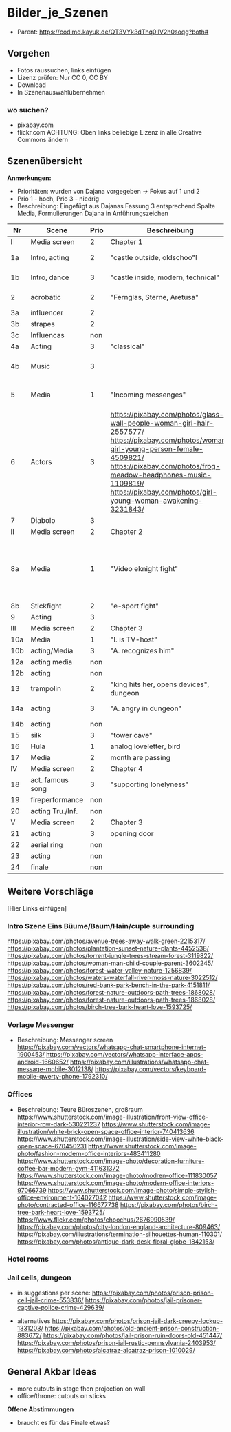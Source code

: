 # Bilder_je_Szenen
* Parent: https://codimd.kayuk.de/QT3VYk3dThq0IlV2h0soqg?both#

## Vorgehen
* Fotos raussuchen, links einfügen
* Lizenz prüfen: Nur CC 0, CC BY 
* Download
* In Szenenauswahlübernehmen

### wo suchen?
* pixabay.com
* flickr.com ACHTUNG: Oben links beliebige Lizenz in alle Creative Commons ändern


## Szenenübersicht
**Anmerkungen:** 
* Prioritäten: wurden von Dajana vorgegeben -> Fokus auf 1 und 2
* Prio 1 - hoch, Prio 3 - niedrig
* Beschreibung: Eingefügt aus Dajanas Fassung 3 entsprechend Spalte Media, Formulierungen Dajana in Anführungszeichen

| Nr | Scene           | Prio | Beschreibung      | Vorschlag |
|----|-----------------|------|-------------------|-----------|
| I  | Media screen    | 2    | Chapter 1         |           |
| 1a | Intro,  acting  | 2    | "castle outside, oldschoo"l| https://pixabay.com/photos/singapore-river-skyline-building-243669/ https://pixabay.com/photos/city-london-england-architecture-809463/          |
| 1b | Intro, dance    | 3    | "castle inside, modern, technical"| https://pixabay.com/illustrations/graph-growth-finance-profits-163509/  https://pixabay.com/illustrations/money-banking-finance-business-1995440/       |
| 2  | acrobatic       | 2    | "Fernglas, Sterne, Aretusa"|   https://pixabay.com/photos/milky-way-starry-sky-night-sky-star-2695569/ https://pixabay.com/photos/starry-sky-star-galaxies-1655503/|
| 3a| influencer| 2 | |
| 3b | strapes         | 2    | | https://pixabay.com/photos/tree-fog-moor-swamp-venn-branch-1031814/          |
| 3c | Influencas      | non  |                   |           |
| 4a | Acting          | 3    | "classical"       |           |
| 4b | Music           | 3    |                 |   https://pixabay.com/photos/cloudy-cloud-night-moody-gloomy-3900649/ https://pixabay.com/photos/alley-road-winding-lane-houses-250033/ https://pixabay.com/photos/flute-musical-instrument-1427650/          |
| 5  | Media           | 1    | "Incoming messenges"|   https://pixabay.com/illustrations/whatsapp-icon-communication-social-2317203/ https://pixabay.com/illustrations/mobile-phone-arrow-send-received-on-2223993/ https://pixabay.com/vectors/letters-email-newsletter-write-1132703/        |
| 6  | Actors          | 3    |    https://pixabay.com/photos/glass-wall-people-woman-girl-hair-2557577/ https://pixabay.com/photos/woman-girl-young-person-female-4509821/ https://pixabay.com/photos/frog-meadow-headphones-music-1109819/ https://pixabay.com/photos/girl-young-woman-awakening-3231843/               |           |
| 7  | Diabolo         | 3    |                   |           |
| II | Media screen    | 2    | Chapter 2         |           |
| 8a | Media           | 1    | "Video eknight fight"| https://cdn.vox-cdn.com/thumbor/Xudovf-ancj62PXKiijIEliHARA=/0x0:1628x916/920x613/filters:focal(684x328:944x588):format(webp)/cdn.vox-cdn.com/uploads/chorus_image/image/52732265/NintendoSwitch_UltraStreetFighterII_screen_2.0.jpg https://browse.startpage.com/do/show_picture.pl?l=english&rais=1&oiu=https%3A%2F%2Fwww.allkeyshop.com%2Fblog%2Fwp-content%2Fuploads%2Ftekken-7-xbox-one-800x600-1.jpg&sp=e65416791aaea765f4e98bf8d9237fd8&t=default |
| 8b | Stickfight      | 2    | "e-sport fight"   |           |
| 9  | Acting          | 3    |                   |           |
| III| Media screen    | 2    | Chapter 3         |           |
| 10a| Media           | 1    | "I. is TV-host"   | https://pixabay.com/vectors/i-like-i-like-this-i-like-it-thumb-432494/         |https://pixabay.com/photos/alley-road-winding-lane-houses-250033/ https://pixabay.com/photos/flute-musical-instrument-1427650/ https://pixabay.com/vectors/i-like-i-like-this-i-like-it-thumb-432494/
| 10b| acting/Media    | 3    | "A. recognizes him"|           |
| 12a| acting media    | non  |                   |           |
| 12b| acting          | non  |                   |           |
| 13 | trampolin       | 2    | "king hits her, opens devices", dungeon |  |
| 14a| acting          | 3    | "A. angry in dungeon"| https://pixabay.com/photos/prison-prison-cell-jail-crime-553836/ https://pixabay.com/photos/jail-prisoner-captive-police-crime-429639/|
| 14b| acting          | non  |                   |           |
| 15 | silk            | 3    | "tower cave"      | https://pixabay.com/vectors/letters-email-newsletter-write-1132703/  |
| 16 | Hula            | 1    | analog loveletter, bird |           |
| 17 | Media           | 2    | month are passing |           |
| IV | Media screen    | 2    | Chapter 4         |           |
| 18 | act. famous song| 3    | "supporting lonelyness"|           |
| 19 | fireperformance | non  |                   |           |
| 20 | acting Tru./Inf.| non  |                   |           |
| V  | Media screen    | 2    | Chapter 3         |           |
| 21 | acting          | 3    | opening door      |           |
| 22 | aerial ring     | non  |                   |           |
| 23 | acting          | non  |                   |           |
| 24 | finale          | non  |                   |           |



## Weitere Vorschläge
[Hier Links einfügen]
### Intro Szene Eins Büume/Baum/Hain/cuple surrounding
https://pixabay.com/photos/avenue-trees-away-walk-green-2215317/
https://pixabay.com/photos/plantation-sunset-nature-plants-4452538/
https://pixabay.com/photos/torrent-jungle-trees-stream-forest-3119822/
https://pixabay.com/photos/woman-man-child-couple-parent-3602245/
https://pixabay.com/photos/forest-water-valley-nature-1256839/
https://pixabay.com/photos/waters-waterfall-river-moss-nature-3022512/
https://pixabay.com/photos/red-bank-park-bench-in-the-park-4151811/
https://pixabay.com/photos/forest-nature-outdoors-path-trees-1868028/
https://pixabay.com/photos/forest-nature-outdoors-path-trees-1868028/
https://pixabay.com/photos/birch-tree-bark-heart-love-1593725/

### Vorlage Messenger
* Beschreibung: Messenger screen
https://pixabay.com/vectors/whatsapp-chat-smartphone-internet-1900453/
https://pixabay.com/vectors/whatsapp-interface-apps-android-1660652/
https://pixabay.com/illustrations/whatsapp-chat-message-mobile-3012138/
https://pixabay.com/vectors/keyboard-mobile-qwerty-phone-1792310/

### Offices
* Beschreibung: Teure Büroszenen, großraum
https://www.shutterstock.com/image-illustration/front-view-office-interior-row-dark-530221237
https://www.shutterstock.com/image-illustration/white-brick-open-space-office-interior-740413636
https://www.shutterstock.com/image-illustration/side-view-white-black-open-space-670450231
https://www.shutterstock.com/image-photo/fashion-modern-office-interiors-483411280
https://www.shutterstock.com/image-photo/decoration-furniture-coffee-bar-modern-gym-411631372
https://www.shutterstock.com/image-photo/modren-office-111830057
https://www.shutterstock.com/image-photo/modern-office-interiors-97066739
https://www.shutterstock.com/image-photo/simple-stylish-office-environment-164027042
https://www.shutterstock.com/image-photo/contracted-office-116677738
https://pixabay.com/photos/birch-tree-bark-heart-love-1593725/
https://www.flickr.com/photos/choochus/2676990539/
https://pixabay.com/photos/city-london-england-architecture-809463/
https://pixabay.com/illustrations/termination-silhouettes-human-110301/
https://pixabay.com/photos/antique-dark-desk-floral-globe-1842153/

### Hotel rooms


### Jail cells, dungeon
* in suggestions per scene:
https://pixabay.com/photos/prison-prison-cell-jail-crime-553836/
https://pixabay.com/photos/jail-prisoner-captive-police-crime-429639/

* alternatives
https://pixabay.com/photos/prison-jail-dark-creepy-lockup-1331203/
https://pixabay.com/photos/old-ancient-prison-construction-883672/
https://pixabay.com/photos/jail-prison-ruin-doors-old-451447/
https://pixabay.com/photos/prison-jail-rustic-pennsylvania-2403953/
https://pixabay.com/photos/alcatraz-alcatraz-prison-1010029/

## General Akbar Ideas
* more cutouts in stage then projection on wall
* office/throne: cutouts on sticks


**Offene Abstimmungen**
* braucht es für das Finale etwas?
